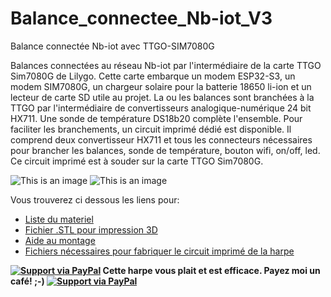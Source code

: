 # Balance_connectee_Nb-iot_V3
Balance connectée Nb-iot avec TTGO-SIM7080G

Balances connectées au réseau Nb-iot par l'intermédiaire de la carte TTGO Sim7080G de Lilygo. Cette carte embarque un modem ESP32-S3, un modem SIM7080G, un chargeur solaire pour la batterie 18650 li-ion et un lecteur de carte SD utile au projet.
La ou les balances sont branchées à la TTGO par l'intermédiaire de convertisseurs analogique-numérique 24 bit HX711. Une sonde de température DS18b20 complète l'ensemble.
Pour faciliter les branchements, un circuit imprimé dédié est disponible. Il comprend deux convertisseur HX711 et tous les connecteurs nécessaires pour brancher les balances, sonde de température, bouton wifi, on/off, led.
Ce circuit imprimé est à souder sur la carte TTGO Sim7080G.

![This is an image](https://github.com/Ratamuse/Beehive_scale_Nb-iot_V3/blob/main/Balance%20Nb_iot/images/pcb.jpg)
![This is an image](https://github.com/Ratamuse/Beehive_scale_Nb-iot_V3/blob/main/Balance%20Nb_iot/images/TTGO_SIM7080G.jpg)

Vous trouverez ci dessous les liens pour:

- [Liste du materiel](https://github.com/Ratamuse/Harpe/blob/main/Harpe%20ruches/Materiel/Materiel.md)
- [Fichier .STL pour impression 3D](https://github.com/Ratamuse/Harpe/tree/main/Harpe%20ruches%2FFichiers%203d%20%C3%A0%20imprimer)
- [Aide au montage](https://github.com/Ratamuse/Harpe/blob/main/Harpe%20ruches/Montage/Construction.md)
- [Fichiers nécessaires pour fabriquer le circuit imprimé de la harpe](https://github.com/Ratamuse/Harpe/tree/main/Harpe%20ruches/Fichier%20Kicad)

**[![Support via PayPal](https://cdn.rawgit.com/twolfson/paypal-github-button/1.0.0/dist/button.svg)](https://paypal.me/GNUVarioE?country.x=FR&locale.x=fr_FR) Cette harpe vous plait et est efficace. Payez moi un café! ;-) [![Support via PayPal](https://cdn.rawgit.com/twolfson/paypal-github-button/1.0.0/dist/button.svg)](https://paypal.me/GNUVarioE?country.x=FR&locale.x=fr_FR)**
